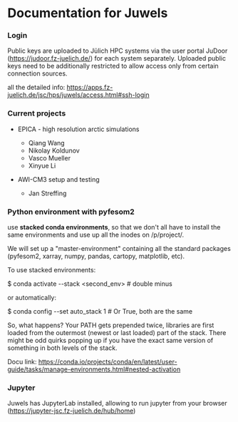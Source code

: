 # Documentation for Juwels

### Login
Public keys are uploaded to Jülich HPC systems via the user portal JuDoor (https://judoor.fz-juelich.de/) for each system separately. Uploaded public keys need to be additionally restricted to allow access only from certain connection sources.

all the detailed info: https://apps.fz-juelich.de/jsc/hps/juwels/access.html#ssh-login

### Current projects
- EPICA - high resolution arctic simulations
  - Qiang Wang
  - Nikolay Koldunov
  - Vasco Mueller
  - Xinyue Li
  
- AWI-CM3 setup and testing
  - Jan Streffing
### Python environment with pyfesom2
use **stacked conda environments**, so that we don't all have to install the same environments and use up all the inodes on /p/project/. 

We will set up a "master-environment" containing all the standard packages (pyfesom2, xarray, numpy, pandas, cartopy, matplotlib, etc). 

To use stacked environments:

$ conda activate --stack <second_env>  # double minus

or automatically:

$ conda config --set auto_stack 1  # Or True, both are the same

So, what happens? Your PATH gets prepended twice, libraries are first loaded from the outermost (newest or last loaded) part of the stack. There might be odd quirks popping up if you have the exact same version of something in both levels of the stack. 

Docu link: https://conda.io/projects/conda/en/latest/user-guide/tasks/manage-environments.html#nested-activation

### Jupyter
Juwels has JupyterLab installed, allowing to run jupyter from your browser (https://jupyter-jsc.fz-juelich.de/hub/home)

